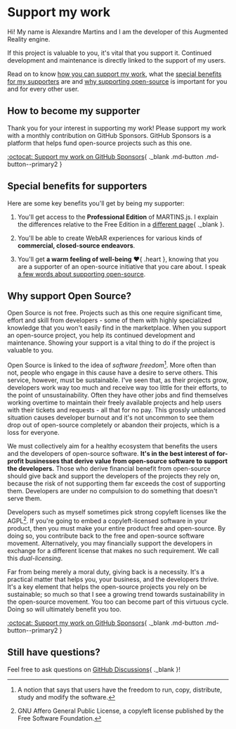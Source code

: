 # Support my work

Hi! My name is Alexandre Martins and I am the developer of this Augmented Reality engine.

If this project is valuable to you, it's vital that you support it. Continued development and maintenance is directly linked to the support of my users.

Read on to know [how you can support my work](#how-to-become-my-supporter), what the [special benefits for my supporters](#special-benefits-for-supporters) are and [why supporting open-source](#why-support-open-source) is important for you and for every other user.

## How to become my supporter

Thank you for your interest in supporting my work! Please support my work with a monthly contribution on GitHub Sponsors. GitHub Sponsors is a platform that helps fund open-source projects such as this one.

[:octocat: Support my work on GitHub Sponsors](https://github.com/sponsors/alemart/){ ._blank .md-button .md-button--primary2 }

## Special benefits for supporters

Here are some key benefits you'll get by being my supporter:

1. You'll get access to the **Professional Edition** of MARTINS.js. I explain the differences relative to the Free Edition in a [different page](./download.md){ ._blank }.

2. You'll be able to create WebAR experiences for various kinds of **commercial, closed-source endeavors**.

3. You'll get **a warm feeling of well-being** :heart:{ .heart }, knowing that you are a supporter of an open-source initiative that you care about. I speak [a few words about supporting open-source](#why-support-open-source).

## Why support Open Source?

Open Source is not free. Projects such as this one require significant time, effort and skill from developers - some of them with highly specialized knowledge that you won't easily find in the marketplace. When you support an open-source project, you help its continued development and maintenance. Showing your support is a vital thing to do if the project is valuable to you.

Open Source is linked to the idea of _software freedom_[^1]. More often than not, people who engage in this cause have a desire to serve others. This service, however, must be sustainable. I've seen that, as their projects grow, developers work way too much and receive way too little for their efforts, to the point of unsustainability. Often they have other jobs and find themselves working overtime to maintain their freely available projects and help users with their tickets and requests - all that for no pay. This grossly unbalanced situation causes developer burnout and it's not uncommon to see them drop out of open-source completely or abandon their projects, which is a loss for everyone.

We must collectively aim for a healthy ecosystem that benefits the users and the developers of open-source software. **It's in the best interest of for-profit businesses that derive value from open-source software to support the developers.** Those who derive financial benefit from open-source should give back and support the developers of the projects they rely on, because the risk of not supporting them far exceeds the cost of supporting them. Developers are under no compulsion to do something that doesn't serve them.

Developers such as myself sometimes pick strong copyleft licenses like the AGPL[^2]. If you're going to embed a copyleft-licensed software in your product, then you must make your entire product free and open-source. By doing so, you contribute back to the free and open-source software movement. Alternatively, you may financially support the developers in exchange for a different license that makes no such requirement. We call this _dual-licensing_.

Far from being merely a moral duty, giving back is a necessity. It's a practical matter that helps you, your business, and the developers thrive. It's a key element that helps the open-source projects you rely on be sustainable; so much so that I see a growing trend towards sustainability in the open-source movement. You too can become part of this virtuous cycle. Doing so will ultimately benefit you too.

[:octocat: Support my work on GitHub Sponsors](https://github.com/sponsors/alemart/){ ._blank .md-button .md-button--primary2 }

[^1]: A notion that says that users have the freedom to run, copy, distribute, study and modify the software.
[^2]: GNU Affero General Public License, a copyleft license published by the Free Software Foundation.

## Still have questions?

Feel free to ask questions on [GitHub Discussions](https://github.com/alemart/martins-js/discussions){ ._blank }!
